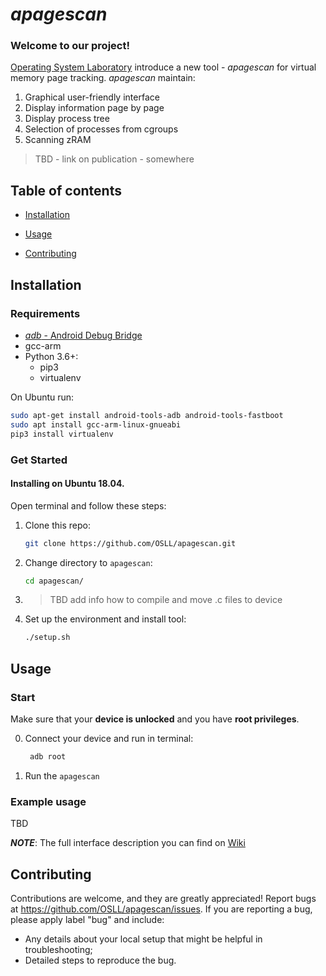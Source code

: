 # _apagescan_
### Welcome to our project! 

[Operating System Laboratory](http://project2043696.tilda.ws/page9393990.html) introduce a new tool - _apagescan_ for virtual memory page tracking. _apagescan_ maintain:

1. Graphical user-friendly interface
2. Display information page by page
3. Display process tree
4. Selection of processes from cgroups
5. Scanning zRAM 

> TBD - link on publication - somewhere

## Table of contents
* [Installation](#Installation)

* [Usage](#Usage)

* [Contributing](#Contributing)

## Installation

### Requirements

*  [_adb_ - Android Debug Bridge](https://developer.android.com/studio/command-line/adb)
*  gcc-arm
* Python 3.6+:
  * pip3
  * virtualenv

On Ubuntu run:

   ```bash
 sudo apt-get install android-tools-adb android-tools-fastboot
 sudo apt install gcc-arm-linux-gnueabi
 pip3 install virtualenv
   ```
### Get Started

#### Installing on Ubuntu 18.04. 

Open terminal and follow these steps:

1. Clone this repo:
    ```bash
    git clone https://github.com/OSLL/apagescan.git
    ```
    
2. Change directory to `apagescan`:

    ```bash
    cd apagescan/
    ```

3. > TBD add info how to compile and move .c files to device

4. Set up the environment and install tool:

    ```bash
    ./setup.sh
    ```
## Usage

### Start
Make sure that your **device is unlocked** and you have **root privileges**. 

0. Connect your device and run in terminal:

   ```bash
    adb root
   ```
1. Run the `apagescan`

### Example usage

TBD

**_NOTE_**: The full interface description you can find on [Wiki](https://github.com/OSLL/apagescan/wiki/Interface-guide)

## Contributing
Contributions are welcome, and they are greatly appreciated! 
Report bugs at https://github.com/OSLL/apagescan/issues.
If you are reporting a bug, please apply label "bug" and  include:

* Any details about your local setup that might be helpful in troubleshooting;
* Detailed steps to reproduce the bug.


